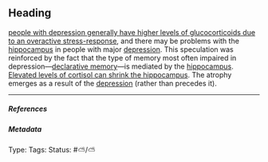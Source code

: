 ## Heading

[people with depression generally have higher levels of glucocorticoids due to an overactive stress-response](People%20with%20depression%20generally%20have%20higher%20levels%20of%20glucocorticoids%20due%20to%20an%20overactive%20stress-response.md), and there may be problems with the [hippocampus](Hippocampus.md) in people with major [depression](Depression.md). This speculation was reinforced by the fact that the type of memory most often impaired in depression—[declarative memory]()—is mediated by the [hippocampus](Hippocampus.md). [Elevated levels of cortisol can shrink the hippocampus](Elevated%20levels%20of%20cortisol%20can%20shrink%20the%20hippocampus.md). The atrophy emerges as a result of the [depression](Depression.md) (rather than precedes it).

---

##### References

##### Metadata

Type: 
Tags:
Status: #⛅️/⛅️
